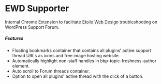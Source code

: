 # EWD Supporter
Internal Chrome Extension to facilitate [Etoile Web Design](https://www.etoilewebdesign.com/) troubleshooting on WordPress Support Forum.

##### Features
- Floating bookmarks container that contains all plugins' active support thread URLs as icons and free image hosting website.
- Automatically highlight non-staff handles in bbp-topic-freshness-author element.
- Auto scroll to Forum threads container.
- Option to open all plugins' active thread with the click of a button.
